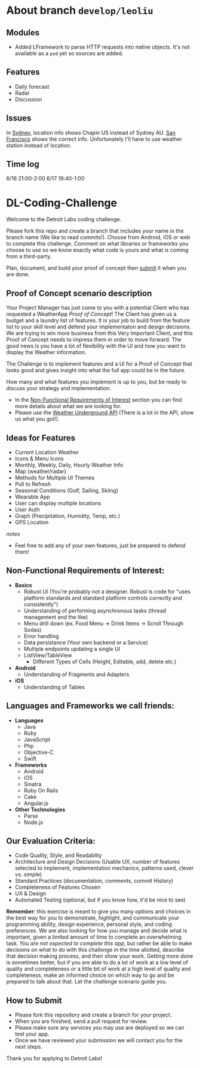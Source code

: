 # About branch `develop/leoliu`

## Modules

- Added LFramework to parse HTTP requests into native objects. It's not available as a `pod` yet so sources are added.

## Features

- Daily forecast
- Radar
- Discussion

## Issues

In [Sydney](https://api.wunderground.com/api/dc60d98175ba0199/geolookup/q/-33.863400,151.211000.json), location info shows Chapin US instead of Sydney AU. [San Francisco](http://api.wunderground.com/api/dc60d98175ba0199/geolookup/q/37.776289,-122.395234.json) shows the correct info. Unfortunately I'll have to use weather station instead of location.

## Time log

6/16 21:00-2:00
6/17 19:40-1:00

# DL-Coding-Challenge
Welcome to the Detroit Labs coding challenge. 

Please fork this repo and create a branch that includes your name in the branch name (We like to read commits!). Choose from Android, iOS or web to complete this challenge. Comment on what libraries or frameworks you choose to use so we know exactly what code is yours and what is coming from a third-party.

Plan, document, and build your proof of concept then [submit](#submit) it when you are done. 

Proof of Concept scenario description
---
Your Project Manager has just come to you with a potential Client who has requested a WeatherApp _Proof of Concept_! The Client has given us a budget and a laundry list of features. It is your job to build from the feature list to your skill level and defend your implementaton and design decisions. We are trying to win more business from this Very Important Client, and this Proof of Concept needs to impress them in order to move forward. The good news is you have a lot of flexibility with the UI and how you want to display the Weather information. 

The Challenge is to implement features and a UI for a Proof of Concept that looks good and gives insight into what the full app could be in the future.

How many and what features you implement is up to you, but be ready to discuss your strategy and implementation.

* In the [Non-Functional Requirements of Interest](#platformSpecs) section you can find more details about what we are looking for. 
* Please use the [Weather Underground API][1] (There is a lot in the API, show us what you got!).

Ideas for Features
---
* Current Location Weather
* Icons & Menu Icons
* Monthly, Weekly, Daily, Hourly Weather Info
* Map (weather/radar)
* Methods for Multiple UI Themes 
* Pull to Refresh
* Seasonal Conditions (Golf, Sailing, Skiing) 
* Wearable App
* User can display multiple locations 
* User Auth
* Graph (Precipitation, Humidity, Temp, etc.)
* GPS Location
  
*notes* 
* Feel free to add any of your own features, just be prepared to defend them!

<a id="platformSpecs"></a>

Non-Functional Requirements of Interest:
---
* <a id="baciSpec"></a>**Basics**
	* Robust UI (You're probably not a designer. Robust is code for "uses platform standards and standard platform controls correctly and consistently")
	* Understanding of performing asynchronous tasks (thread management and the like)
	* Menu drill down (ex. Food Menu -> Drink Items -> Scroll Through Sodas)
	* Error handling
	* Data persistance (Your own backend or a Service)
	* Multiple endpoints updating a single UI
	* ListView/TableView
		* Different Types of Cells (Height, Editable, add, delete etc.)
* <a id="androidSpec"></a>**Android**
	* Understanding of Fragments and Adapters
* <a id="iosSpec"></a>**iOS**
	* Understanding of Tables

Languages and Frameworks we call friends:
---
* **Languages**
	* Java
	* Ruby
	* JavaScript
	* Php
	* Objective-C
	* Swift
* **Frameworks**
	* Android
	* iOS
	* Sinatra
	* Ruby On Rails
	* Cake
	* Angular.js
* **Other Technologies**
	* Parse
	* Node.js

Our Evaluation Criteria:
---
* Code Quality, Style, and Readablity
* Architecture and Design Decisions (Usable UX, number of features selected to implement, implementation mechanics, patterns used, clever vs. simple)
* Standard Practices (documentation, comments, commit History)
* Completeness of Features Chosen
* UX & Design
* Automated Testing (optional, but if you know how, it'd be nice to see)

**Remember**: this exercise is meant to give you many options and choices in the best way for you to demonstrate, highlight, and communicate your programming ability, design experience, personal style, and coding preferences. We are also looking for how you manage and decide what is important, given a limited amount of time to complete an overwhelming task. *You are not expected to complete this app*, but rather be able to make decisions on what to do with this challenge in the time allotted, describe that decision making process, and then show your work. Getting more done is sometimes better, but if you are able to do a lot of work at a low level of quality and completeness or a little bit of work at a high level of quality and completeness, make an informed choice on which way to go and be prepared to talk about that. Let the challenge scenario guide you.

<a id="submit"></a>
How to Submit
---
* Please fork this repository and create a branch for your project. 
* When you are finished, send a pull request for review.
* Please make sure any services you may use are deployed so we can test your app.
* Once we have reviewed your submission we will contact you for the next steps.

Thank you for applying to Detroit Labs!

<!-- External Links...Reference by Number -->
[1]:http://www.wunderground.com/weather/api/d/docs